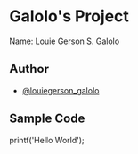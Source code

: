 # Galolo's Project
Name: Louie Gerson S. Galolo
## Author
- [@louiegerson_galolo]( https://github.com/notloweee)
## Sample Code
printf('Hello World');

